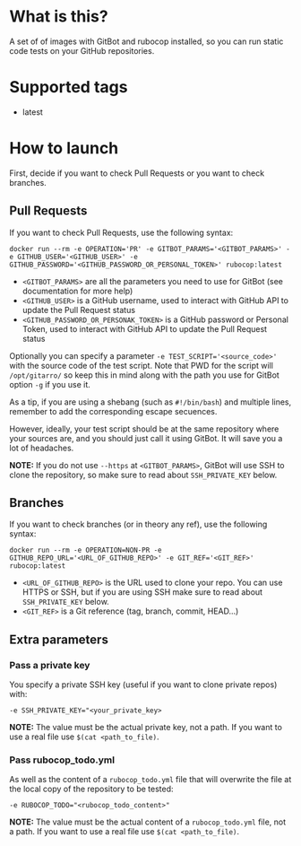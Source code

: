 # What is this?

A set of of images with GitBot and rubocop installed, so you can run static code tests on your GitHub repositories.

# Supported tags

- latest

# How to launch

First, decide if you want to check Pull Requests or you want to check branches.

## Pull Requests

If you want to check Pull Requests, use the following syntax:

```console
docker run --rm -e OPERATION='PR' -e GITBOT_PARAMS='<GITBOT_PARAMS>' -e GITHUB_USER='<GITHUB_USER>' -e GITHUB_PASSWORD='<GITHUB_PASSWORD_OR_PERSONAL_TOKEN>' rubocop:latest
```

* ```<GITBOT_PARAMS>``` are all the parameters you need to use for GitBot (see documentation for more help)
* ```<GITHUB_USER>``` is a GitHub username, used to interact with GitHub API to update the Pull Request status
* ```<GITHUB_PASSWORD_OR_PERSONAK_TOKEN>``` is a GitHub password or Personal Token, used to interact with GitHub API to update the Pull Request status

Optionally you can specify a parameter ```-e TEST_SCRIPT='<source_code>'``` with the source code of the test script. Note that PWD for the script will ```/opt/gitarro/``` so keep this in mind along with the path you use for GitBot option ```-g``` if you use it.

As a tip, if you are using a shebang (such as ```#!/bin/bash```) and multiple lines, remember to add the corresponding escape secuences.

However, ideally, your test script should be at the same repository where your sources are, and you should just call it using GitBot. It will save you a lot of headaches.

**NOTE:** If you do not use ```--https``` at ```<GITBOT_PARAMS>```, GitBot will use SSH to clone the repository, so make sure to read about ```SSH_PRIVATE_KEY``` below.

## Branches

If you want to check branches (or in theory any ref), use the following syntax:

```console
docker run --rm -e OPERATION=NON-PR -e GITHUB_REPO_URL='<URL_OF_GITHUB_REPO>' -e GIT_REF='<GIT_REF>' rubocop:latest
```

* ```<URL_OF_GITHUB_REPO>``` is the URL used to clone your repo. You can use HTTPS or SSH, but if you are using SSH make sure to read about ```SSH_PRIVATE_KEY``` below.
* ```<GIT_REF>``` is a Git reference (tag, branch, commit, HEAD...)

## Extra parameters

### Pass a private key

You specify a private SSH key (useful if you want to clone private repos) with:

```-e SSH_PRIVATE_KEY="<your_private_key>```

**NOTE:** The value must be the actual private key, not a path. If you want to use a real file use ```$(cat <path_to_file)```.

### Pass rubocop_todo.yml

As well as the content of a ```rubocop_todo.yml``` file that will overwrite the file at the local copy of the repository to be tested:

```-e RUBOCOP_TODO="<rubocop_todo_content>"```

**NOTE:** The value must be the actual content of a ```rubocop_todo.yml``` file, not a path. If you want to use a real file use ```$(cat <path_to_file)```.
